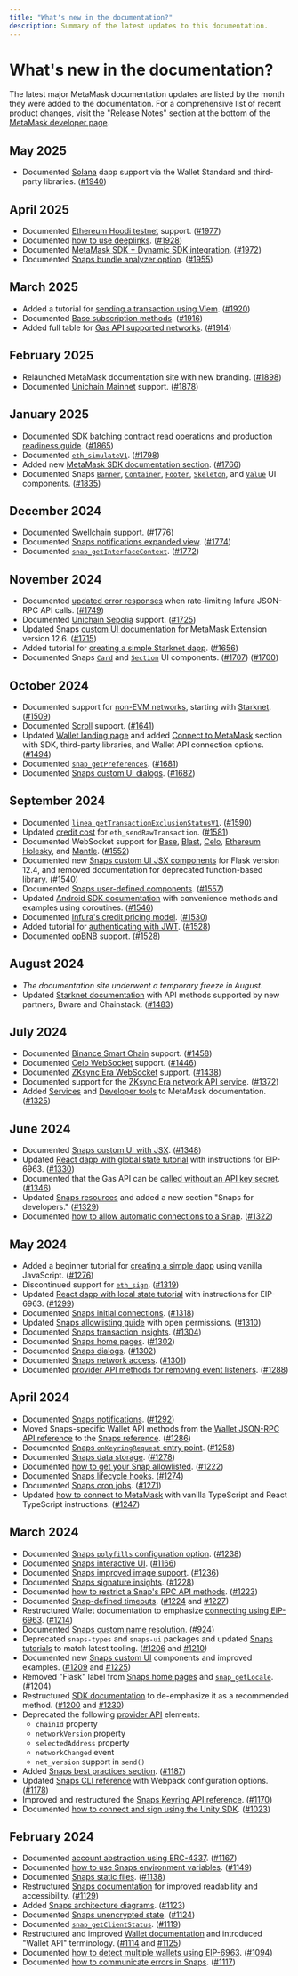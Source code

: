 ```yaml
---
title: "What's new in the documentation?"
description: Summary of the latest updates to this documentation.
---
```


# What's new in the documentation?

The latest major MetaMask documentation updates are listed by the month they were added to the documentation.
For a comprehensive list of recent product changes, visit the "Release Notes" section at the bottom
of the [MetaMask developer page](https://metamask.io/developer/).

## May 2025

- Documented [Solana](/wallet/how-to/use-non-evm-networks/solana) dapp support via the Wallet Standard and third-party libraries.
  ([#1940](https://github.com/MetaMask/metamask-docs/pull/1940))

## April 2025

- Documented [Ethereum Hoodi testnet](/services/get-started/endpoints/#ethereum) support. ([#1977](https://github.com/MetaMask/metamask-docs/pull/1977))
- Documented [how to use deeplinks](/sdk/guides/use-deeplinks).
  ([#1928](https://github.com/MetaMask/metamask-docs/pull/1928))
- Documented [MetaMask SDK + Dynamic SDK integration](/sdk/quickstart/javascript-dynamic).
  ([#1972](https://github.com/MetaMask/metamask-docs/pull/1972))
- Documented [Snaps bundle analyzer option](/snaps/reference/cli/subcommands/#analyze).
  ([#1955](https://github.com/MetaMask/metamask-docs/pull/1955))

## March 2025

- Added a tutorial for [sending a transaction using Viem](/services/tutorials/ethereum/send-a-transaction/send-a-transaction-viem). ([#1920](https://github.com/MetaMask/metamask-docs/pull/1920))
- Documented [Base subscription methods](/services/reference/base/json-rpc-methods/subscription-methods).
  ([#1916](https://github.com/MetaMask/metamask-docs/pull/1916))
- Added full table for [Gas API supported networks](/services/get-started/endpoints/#gas-api).
  ([#1914](https://github.com/MetaMask/metamask-docs/pull/1914))

## February 2025

- Relaunched MetaMask documentation site with new branding.
  ([#1898](https://github.com/MetaMask/metamask-docs/pull/1898))
- Documented [Unichain Mainnet](/services/reference/unichain) support. ([#1878](https://github.com/MetaMask/metamask-docs/pull/1878))

## January 2025

- Documented SDK [batching contract read operations](/sdk/guides/advanced/batch-requests) and [production readiness guide](/sdk/guides/advanced/production-readiness).
  ([#1865](https://github.com/MetaMask/metamask-docs/pull/1865))
- Documented [`eth_simulateV1`](/services/reference/ethereum/json-rpc-methods/eth_simulatev1). ([#1798](https://github.com/MetaMask/metamask-docs/pull/1798))
- Added new [MetaMask SDK documentation section](/sdk).
  ([#1766](https://github.com/MetaMask/metamask-docs/pull/1766))
- Documented Snaps [`Banner`](/snaps/features/custom-ui/#banner), [`Container`](/snaps/features/custom-ui/#container), [`Footer`](/snaps/features/custom-ui/#footer), [`Skeleton`](/snaps/features/custom-ui/#skeleton), and [`Value`](/snaps/features/custom-ui/#value) UI components.
  ([#1835](https://github.com/MetaMask/metamask-docs/pull/1835))

## December 2024

- Documented [Swellchain](/services/reference/swellchain) support. ([#1776](https://github.com/MetaMask/metamask-docs/pull/1776))
- Documented [Snaps notifications expanded view](/snaps/features/notifications/#expanded-view). 
  ([#1774](https://github.com/MetaMask/metamask-docs/pull/1774))
- Documented [`snap_getInterfaceContext`](/snaps/reference/snaps-api/#snap_getinterfacecontext).
  ([#1772](https://github.com/MetaMask/metamask-docs/pull/1772))

## November 2024

- Documented [updated error responses](/services/reference/ethereum/json-rpc-methods) when rate-limiting Infura JSON-RPC API calls. ([#1749](https://github.com/MetaMask/metamask-docs/pull/1749))
- Documented [Unichain Sepolia](/services/reference/unichain) support. ([#1725](https://github.com/MetaMask/metamask-docs/pull/1725))
- Updated Snaps [custom UI documentation](/snaps/features/custom-ui/) for MetaMask Extension version 12.6.
  ([#1715](https://github.com/MetaMask/metamask-docs/pull/1715))
- Added tutorial for
  [creating a simple Starknet dapp](/wallet/how-to/use-non-evm-networks/starknet/create-a-simple-starknet-dapp).
  ([#1656](https://github.com/MetaMask/metamask-docs/pull/1656))
- Documented Snaps [`Card`](/snaps/features/custom-ui/#card) and [`Section`](/snaps/features/custom-ui/#section) UI components.
  ([#1707](https://github.com/MetaMask/metamask-docs/pull/1707)) ([#1700](https://github.com/MetaMask/metamask-docs/pull/1700))

## October 2024

- Documented support for [non-EVM networks](/wallet/how-to/use-non-evm-networks), starting with [Starknet](/wallet/how-to/use-non-evm-networks/starknet).
  ([#1509](https://github.com/MetaMask/metamask-docs/pull/1509))
- Documented [Scroll](/services/reference/scroll) support.
  ([#1641](https://github.com/MetaMask/metamask-docs/pull/1641))
- Updated [Wallet landing page](/wallet) and added [Connect to MetaMask](/wallet/how-to/connect) section
  with SDK, third-party libraries, and Wallet API connection options.
  ([#1494](https://github.com/MetaMask/metamask-docs/pull/1494))
- Documented [`snap_getPreferences`](/snaps/reference/snaps-api/#snap_getpreferences).
  ([#1681](https://github.com/MetaMask/metamask-docs/pull/1681))
- Documented [Snaps custom UI dialogs](/snaps/features/custom-ui/dialogs).
  ([#1682](https://github.com/MetaMask/metamask-docs/pull/1682))

## September 2024

- Documented [`linea_getTransactionExclusionStatusV1`](/services/reference/linea/json-rpc-methods/linea_gettransactionexclusionstatusv1).
  ([#1590](https://github.com/MetaMask/metamask-docs/pull/1590))
- Updated [credit cost](/services/get-started/pricing/credit-cost/#ethereum) for `eth_sendRawTransaction`.
  ([#1581](https://github.com/MetaMask/metamask-docs/pull/1581))
- Documented WebSocket support for [Base](/services/reference/base),
  [Blast](/services/reference/blast), [Celo](/services/reference/celo),
  [Ethereum Holesky](/services/reference/ethereum), and [Mantle](/services/reference/mantle).
  ([#1552](https://github.com/MetaMask/metamask-docs/pull/1552))
- Documented new [Snaps custom UI JSX components](/snaps/features/custom-ui) for Flask
  version 12.4, and removed documentation for deprecated function-based library.
  ([#1540](https://github.com/MetaMask/metamask-docs/pull/1540))
- Documented [Snaps user-defined components](/snaps/features/custom-ui/user-defined-components).
  ([#1557](https://github.com/MetaMask/metamask-docs/pull/1557))
- Updated [Android SDK documentation](/sdk) with convenience
  methods and examples using coroutines.
  ([#1546](https://github.com/MetaMask/metamask-docs/pull/1546))
- Documented [Infura's credit pricing model](/services/get-started/pricing).
  ([#1530](https://github.com/MetaMask/metamask-docs/pull/1530))
- Added tutorial for [authenticating with JWT](/services/tutorials/ethereum/authenticate-with-jwt).
  ([#1528](https://github.com/MetaMask/metamask-docs/pull/1528))
- Documented [opBNB](/services/reference/opbnb) support.
  ([#1528](https://github.com/MetaMask/metamask-docs/pull/1528))

## August 2024

- *The documentation site underwent a temporary freeze in August.*
- Updated [Starknet documentation](/services/reference/starknet) with API methods supported by new partners, Bware and Chainstack. ([#1483](https://github.com/MetaMask/metamask-docs/pull/1483))

## July 2024

- Documented [Binance Smart Chain](/services/reference/bnb-smart-chain/) support. ([#1458](https://github.com/MetaMask/metamask-docs/pull/1458))
- Documented [Celo WebSocket](/services/reference/celo/) support. ([#1446](https://github.com/MetaMask/metamask-docs/pull/1446))
- Documented [ZKsync Era WebSocket](/services/reference/zksync) support. ([#1438](https://github.com/MetaMask/metamask-docs/pull/1438))
- Documented support for the [ZKsync Era network API service](/services/reference/zksync). ([#1372](https://github.com/MetaMask/metamask-docs/pull/1372))
- Added [Services](/services) and [Developer tools](/developer-tools) to MetaMask documentation. ([#1325](https://github.com/MetaMask/metamask-docs/pull/1325))

## June 2024

- Documented [Snaps custom UI with JSX](/snaps/features/custom-ui).
  ([#1348](https://github.com/MetaMask/metamask-docs/pull/1348))
- Updated [React dapp with global state tutorial](/wallet/tutorials/react-dapp-global-state) with
  instructions for EIP-6963.
  ([#1330](https://github.com/MetaMask/metamask-docs/pull/1330))
- Documented that the Gas API can be [called without an API key secret](/services/reference/gas-api). ([#1346](https://github.com/MetaMask/metamask-docs/pull/1346))
- Updated [Snaps resources](/snaps/learn/resources) and added a new section "Snaps for developers." ([#1329](https://github.com/MetaMask/metamask-docs/pull/1329))
- Documented [how to allow automatic connections to a Snap](/snaps/how-to/allow-automatic-connections).
  ([#1322](https://github.com/MetaMask/metamask-docs/pull/1322))

## May 2024

- Added a beginner tutorial for [creating a simple dapp](/wallet/tutorials/javascript-dapp-simple) using vanilla JavaScript.
  ([#1276](https://github.com/MetaMask/metamask-docs/pull/1276))
- Discontinued support for [`eth_sign`](/wallet/concepts/signing-methods/#eth_sign).
  ([#1319](https://github.com/MetaMask/metamask-docs/pull/1319/))
- Updated [React dapp with local state tutorial](/wallet/tutorials/react-dapp-local-state) with
  instructions for EIP-6963.
  ([#1299](https://github.com/MetaMask/metamask-docs/pull/1299))
- Documented [Snaps initial connections](/snaps/reference/permissions/#initial-connections).
  ([#1318](https://github.com/MetaMask/metamask-docs/pull/1318/))
- Updated [Snaps allowlisting guide](/snaps/how-to/get-allowlisted) with open permissions.
  ([#1310](https://github.com/MetaMask/metamask-docs/pull/1310/))
- Documented [Snaps transaction insights](/snaps/features/transaction-insights).
  ([#1304](https://github.com/MetaMask/metamask-docs/pull/1304))
- Documented [Snaps home pages](/snaps/features/custom-ui/home-pages).
  ([#1302](https://github.com/MetaMask/metamask-docs/pull/1302))
- Documented [Snaps dialogs](/snaps/features/custom-ui/dialogs).
  ([#1302](https://github.com/MetaMask/metamask-docs/pull/1302))
- Documented [Snaps network access](/snaps/features/network-access).
  ([#1301](https://github.com/MetaMask/metamask-docs/pull/1301))
- Documented [provider API methods for removing event listeners](/wallet/reference/provider-api/#remove-event-listeners).
  ([#1288](https://github.com/MetaMask/metamask-docs/pull/1288))

## April 2024

- Documented [Snaps notifications](/snaps/features/notifications).
  ([#1292](https://github.com/MetaMask/metamask-docs/pull/1292))
- Moved Snaps-specific Wallet API methods from the
  [Wallet JSON-RPC API reference](/wallet/reference/json-rpc-methods) to the
  [Snaps reference](/snaps/reference/wallet-api-for-snaps).
  ([#1286](https://github.com/MetaMask/metamask-docs/pull/1286))
- Documented [Snaps `onKeyringRequest` entry point](/snaps/reference/entry-points/#onkeyringrequest).
  ([#1258](https://github.com/MetaMask/metamask-docs/pull/1258))
- Documented [Snaps data storage](/snaps/features/data-storage).
  ([#1278](https://github.com/MetaMask/metamask-docs/pull/1278))
- Documented [how to get your Snap allowlisted](/snaps/how-to/get-allowlisted).
  ([#1222](https://github.com/MetaMask/metamask-docs/pull/1222))
- Documented [Snaps lifecycle hooks](/snaps/features/lifecycle-hooks).
  ([#1274](https://github.com/MetaMask/metamask-docs/pull/1274))
- Documented [Snaps cron jobs](/snaps/features/cron-jobs).
  ([#1271](https://github.com/MetaMask/metamask-docs/pull/1271))
- Updated [how to connect to MetaMask](/wallet/how-to/connect) with vanilla TypeScript and React
  TypeScript instructions.
  ([#1247](https://github.com/MetaMask/metamask-docs/pull/1247))

## March 2024

- Documented [Snaps `polyfills` configuration option](/snaps/reference/cli/options/#polyfills).
  ([#1238](https://github.com/MetaMask/metamask-docs/pull/1238))
- Documented [Snaps interactive UI](/snaps/features/custom-ui/interactive-ui).
  ([#1166](https://github.com/MetaMask/metamask-docs/pull/1166))
- Documented [Snaps improved image support](/snaps/features/custom-ui/#image).
  ([#1236](https://github.com/MetaMask/metamask-docs/pull/1236))
- Documented [Snaps signature insights](/snaps/features/signature-insights).
  ([#1228](https://github.com/MetaMask/metamask-docs/pull/1228))
- Documented [how to restrict a Snap's RPC API methods](https://github.com/MetaMask/metamask-docs/pull/1223).
  ([#1223](https://github.com/MetaMask/metamask-docs/pull/1223))
- Documented [Snap-defined timeouts](/snaps/reference/permissions/#snap-defined-timeouts).
  ([#1224](https://github.com/MetaMask/metamask-docs/pull/1224) and
  [#1227](https://github.com/MetaMask/metamask-docs/pull/1227))
- Restructured Wallet documentation to emphasize [connecting using EIP-6963](/wallet/how-to/connect).
  ([#1214](https://github.com/MetaMask/metamask-docs/pull/1214))
- Documented [Snaps custom name resolution](/snaps/features/custom-name-resolution).
  ([#924](https://github.com/MetaMask/metamask-docs/pull/924))
- Deprecated `snaps-types` and `snaps-ui` packages and updated
  [Snaps tutorials](/snaps/learn/tutorials) to match latest tooling.
  ([#1206](https://github.com/MetaMask/metamask-docs/pull/1206) and
  [#1210](https://github.com/MetaMask/metamask-docs/pull/1210))
- Documented new [Snaps custom UI](/snaps/features/custom-ui) components and improved examples.
  ([#1209](https://github.com/MetaMask/metamask-docs/pull/1209) and
  [#1225](https://github.com/MetaMask/metamask-docs/pull/1225))
- Removed "Flask" label from [Snaps home pages](/snaps/reference/entry-points/#onhomepage) and
  [`snap_getLocale`](/snaps/reference/snaps-api/#snap_getlocale-deprecated).
  ([#1204](https://github.com/MetaMask/metamask-docs/pull/1204))
- Restructured [SDK documentation](/sdk) to de-emphasize it as a recommended method.
  ([#1200](https://github.com/MetaMask/metamask-docs/pull/1200) and
  [#1230](https://github.com/MetaMask/metamask-docs/pull/1230))
- Deprecated the following [provider API](/wallet/reference/provider-api) elements:
  - `chainId` property
  - `networkVersion` property
  - `selectedAddress` property
  - `networkChanged` event
  - `net_version` support in `send()`
- Added [Snaps best practices section](/snaps/learn/best-practices).
  ([#1187](https://github.com/MetaMask/metamask-docs/pull/1187))
- Updated [Snaps CLI reference](/snaps/reference/cli) with Webpack configuration options.
  ([#1178](https://github.com/MetaMask/metamask-docs/pull/1178))
- Improved and restructured the [Snaps Keyring API reference](/snaps/reference/keyring-api).
  ([#1170](https://github.com/MetaMask/metamask-docs/pull/1170))
- Documented [how to connect and sign using the Unity SDK](/sdk).
  ([#1023](https://github.com/MetaMask/metamask-docs/pull/1023))

## February 2024

- Documented [account abstraction using ERC-4337](/snaps/features/custom-evm-accounts/#account-abstraction-erc-4337).
  ([#1167](https://github.com/MetaMask/metamask-docs/pull/1167))
- Documented [how to use Snaps environment variables](/snaps/how-to/use-environment-variables).
  ([#1149](https://github.com/MetaMask/metamask-docs/pull/1149))
- Documented [Snaps static files](/snaps/features/static-files).
  ([#1138](https://github.com/MetaMask/metamask-docs/pull/1138))
- Restructured [Snaps documentation](/snaps) for improved readability and accessibility.
  ([#1129](https://github.com/MetaMask/metamask-docs/pull/1129))
- Added [Snaps architecture diagrams](/snaps/learn/about-snaps).
  ([#1123](https://github.com/MetaMask/metamask-docs/pull/1123))
- Documented [Snaps unencrypted state](/snaps/reference/snaps-api/#snap_managestate).
  ([#1124](https://github.com/MetaMask/metamask-docs/pull/1124))
- Documented [`snap_getClientStatus`](/snaps/reference/snaps-api/#snap_getclientstatus).
  ([#1119](https://github.com/MetaMask/metamask-docs/pull/1119))
- Restructured and improved [Wallet documentation](/wallet) and introduced "Wallet API" terminology.
  ([#1114](https://github.com/MetaMask/metamask-docs/pull/1114) and
  [#1125](https://github.com/MetaMask/metamask-docs/pull/1125))
- Documented [how to detect multiple wallets using EIP-6963](/wallet/how-to/connect).
  ([#1094](https://github.com/MetaMask/metamask-docs/pull/1094))
- Documented [how to communicate errors in Snaps](/snaps/how-to/communicate-errors).
  ([#1117](https://github.com/MetaMask/metamask-docs/pull/1117))
